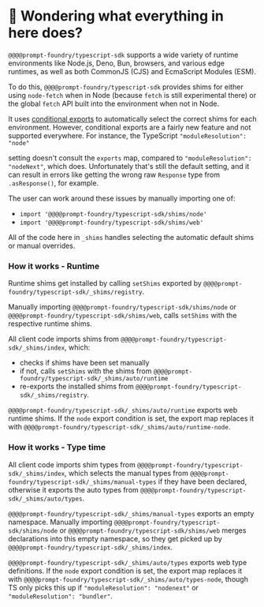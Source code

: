 # 👋 Wondering what everything in here does?

`@@@@prompt-foundry/typescript-sdk` supports a wide variety of runtime environments like Node.js, Deno, Bun, browsers, and various
edge runtimes, as well as both CommonJS (CJS) and EcmaScript Modules (ESM).

To do this, `@@@@prompt-foundry/typescript-sdk` provides shims for either using `node-fetch` when in Node (because `fetch` is still experimental there) or the global `fetch` API built into the environment when not in Node.

It uses [conditional exports](https://nodejs.org/api/packages.html#conditional-exports) to
automatically select the correct shims for each environment. However, conditional exports are a fairly new
feature and not supported everywhere. For instance, the TypeScript `"moduleResolution": "node"`

setting doesn't consult the `exports` map, compared to `"moduleResolution": "nodeNext"`, which does.
Unfortunately that's still the default setting, and it can result in errors like
getting the wrong raw `Response` type from `.asResponse()`, for example.

The user can work around these issues by manually importing one of:

- `import '@@@@prompt-foundry/typescript-sdk/shims/node'`
- `import '@@@@prompt-foundry/typescript-sdk/shims/web'`

All of the code here in `_shims` handles selecting the automatic default shims or manual overrides.

### How it works - Runtime

Runtime shims get installed by calling `setShims` exported by `@@@@prompt-foundry/typescript-sdk/_shims/registry`.

Manually importing `@@@@prompt-foundry/typescript-sdk/shims/node` or `@@@@prompt-foundry/typescript-sdk/shims/web`, calls `setShims` with the respective runtime shims.

All client code imports shims from `@@@@prompt-foundry/typescript-sdk/_shims/index`, which:

- checks if shims have been set manually
- if not, calls `setShims` with the shims from `@@@@prompt-foundry/typescript-sdk/_shims/auto/runtime`
- re-exports the installed shims from `@@@@prompt-foundry/typescript-sdk/_shims/registry`.

`@@@@prompt-foundry/typescript-sdk/_shims/auto/runtime` exports web runtime shims.
If the `node` export condition is set, the export map replaces it with `@@@@prompt-foundry/typescript-sdk/_shims/auto/runtime-node`.

### How it works - Type time

All client code imports shim types from `@@@@prompt-foundry/typescript-sdk/_shims/index`, which selects the manual types from `@@@@prompt-foundry/typescript-sdk/_shims/manual-types` if they have been declared, otherwise it exports the auto types from `@@@@prompt-foundry/typescript-sdk/_shims/auto/types`.

`@@@@prompt-foundry/typescript-sdk/_shims/manual-types` exports an empty namespace.
Manually importing `@@@@prompt-foundry/typescript-sdk/shims/node` or `@@@@prompt-foundry/typescript-sdk/shims/web` merges declarations into this empty namespace, so they get picked up by `@@@@prompt-foundry/typescript-sdk/_shims/index`.

`@@@@prompt-foundry/typescript-sdk/_shims/auto/types` exports web type definitions.
If the `node` export condition is set, the export map replaces it with `@@@@prompt-foundry/typescript-sdk/_shims/auto/types-node`, though TS only picks this up if `"moduleResolution": "nodenext"` or `"moduleResolution": "bundler"`.

